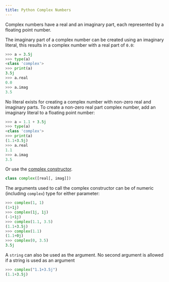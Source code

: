 ```yaml
---
title: Python Complex Numbers
---
```

Complex numbers have a real and an imaginary part, each represented by a floating point number.

The imaginary part of a complex number can be created using an imaginary literal, this results in a complex number with a real part of `0.0`:
```python
>>> a = 3.5j
>>> type(a)
<class 'complex'>
>>> print(a)
3.5j
>>> a.real
0.0
>>> a.imag
3.5
```

No literal exists for creating a complex number with non-zero real and imaginary parts. To create a non-zero real part complex number, add an imaginary literal to a floating point number:

```python
>>> a = 1.1 + 3.5j
>>> type(a)
<class 'complex'>
>>> print(a)
(1.1+3.5j)
>>> a.real
1.1
>>> a.imag
3.5
```

Or use the <a href='https://docs.python.org/3/library/functions.html#complex' target='_blank' rel='nofollow'>complex constructor</a>.

```python
class complex([real[, imag]])
```

The arguments used to call the complex constructor can be of numeric (including `complex`) type for either parameter:

```python
>>> complex(1, 1)
(1+1j)
>>> complex(1j, 1j)
(-1+1j)
>>> complex(1.1, 3.5)
(1.1+3.5j)
>>> complex(1.1)
(1.1+0j)
>>> complex(0, 3.5)
3.5j
```

A `string` can also be used as the argument. No second argument is allowed if a string is used as an argument

```python
>>> complex("1.1+3.5j")
(1.1+3.5j)
```